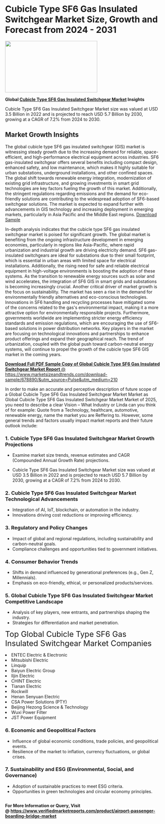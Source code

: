 <H1>Cubicle Type SF6 Gas Insulated Switchgear Market Size, Growth and Forecast from 2024 - 2031</H1><img class="aligncenter size-medium wp-image-584254" src="https://thirdeyenews.in/wp-content/uploads/2024/09/Global-Market-Research-300x168.jpeg" alt="" width="300" height="168" /><p><strong>Global&nbsp;<a href="https://www.marketsizeandtrends.com/download-sample/678890/&amp;utm_source=Pulse&amp;utm_medium=210">Cubicle Type SF6 Gas Insulated Switchgear Market</a> Insights</strong></p><p>Cubicle Type SF6 Gas Insulated Switchgear Market size was valued at USD 3.5 Billion in 2022 and is projected to reach USD 5.7 Billion by 2030, growing at a CAGR of 7.2% from 2024 to 2030.</p><p><h2>Market Growth Insights</h2> <p>The global cubicle type SF6 gas insulated switchgear (GIS) market is witnessing steady growth due to the increasing demand for reliable, space-efficient, and high-performance electrical equipment across industries. SF6 gas-insulated switchgear offers several benefits including compact design, enhanced safety, and low maintenance, which makes it highly suitable for urban substations, underground installations, and other confined spaces. The global shift towards renewable energy integration, modernization of existing grid infrastructure, and growing investments in smart grid technologies are key factors fueling the growth of this market. Additionally, the stringent regulations regarding emissions and the demand for eco-friendly solutions are contributing to the widespread adoption of SF6-based switchgear solutions. The market is expected to expand further with advancements in GIS technology and increasing deployment in emerging markets, particularly in Asia Pacific and the Middle East regions. <a href="#">Download Sample</a></p> <p>In-depth analysis indicates that the cubicle type SF6 gas insulated switchgear market is poised for significant growth. The global market is benefiting from the ongoing infrastructure development in emerging economies, particularly in regions like Asia-Pacific, where rapid urbanization and industrial growth are driving electricity demand. SF6 gas-insulated switchgears are ideal for substations due to their small footprint, which is essential in urban areas with limited space for electrical installations. Additionally, the rising need for safe and reliable electrical equipment in high-voltage environments is boosting the adoption of these systems. As the transition to renewable energy sources such as solar and wind accelerates, the integration of SF6 GIS in smart grids and substations is becoming increasingly crucial. Another critical driver of market growth is the focus on sustainability. The market has seen a rise in the demand for environmentally friendly alternatives and eco-conscious technologies. Innovations in SF6 handling and recycling processes have mitigated some of the concerns related to the gas's environmental impact, making it a more attractive option for environmentally responsible projects. Furthermore, governments worldwide are implementing stricter energy efficiency standards and emission regulations, which are encouraging the use of SF6-based solutions in power distribution networks. Key players in the market are focusing on technological innovations and partnerships to enhance product offerings and expand their geographical reach. The trend of urbanization, coupled with the global push toward carbon-neutral energy systems, will continue to propel the growth of the cubicle type SF6 GIS market in the coming years. <a href="#"></p><p><span class=""><strong>Download Full PDF Sample Copy of Global Cubicle Type SF6 Gas Insulated Switchgear Market Report</strong> @ <a href="https://www.marketsizeandtrends.com/download-sample/678890/&amp;utm_source=Pulse&amp;utm_medium=210" target="_blank">https://www.marketsizeandtrends.com/download-sample/678890/&amp;utm_source=Pulse&amp;utm_medium=210</a></span></p><p>In order to make an accurate and perceptive description of future scope of a Global&nbsp;Cubicle Type SF6 Gas Insulated Switchgear Market Market as Global&nbsp;Cubicle Type SF6 Gas Insulated Switchgear Market Market of 2025, you need to describe a clear Vision &ndash; What Industry or Linda can you think of for example: Quote from a Technology, healthcare, automotive, renewable energy, name the market you are Reffering to. However, some general trends and factors usually impact market reports and their future outlook include:</p><h3>1.&nbsp;<strong>Cubicle Type SF6 Gas Insulated Switchgear Market Growth Projections</strong></h3><ul><li>Examine market size trends, revenue estimates and CAGR (Compounded Annual Growth Rate) projections.</li><li><p>Cubicle Type SF6 Gas Insulated Switchgear Market size was valued at USD 3.5 Billion in 2022 and is projected to reach USD 5.7 Billion by 2030, growing at a CAGR of 7.2% from 2024 to 2030.</p></li></ul><h3>2.&nbsp;<strong>Cubicle Type SF6 Gas Insulated Switchgear Market Technological Advancements</strong></h3><ul><li>Integration of AI, IoT, blockchain, or automation in the industry.</li><li>Innovations driving cost reductions or improving efficiency.</li></ul><h3>3.&nbsp;<strong>Regulatory and Policy Changes</strong></h3><ul><li>Impact of global and regional regulations, including sustainability and carbon-neutral goals.</li><li>Compliance challenges and opportunities tied to government initiatives.</li></ul><h3>4.&nbsp;<strong>Consumer Behavior Trends</strong></h3><ul><li>Shifts in demand influenced by generational preferences (e.g., Gen Z, Millennials).</li><li>Emphasis on eco-friendly, ethical, or personalized products/services.</li></ul><h3>5.&nbsp;<strong>Global Cubicle Type SF6 Gas Insulated Switchgear Market Competitive Landscape</strong></h3><ul><li>Analysis of key players, new entrants, and partnerships shaping the industry.</li><li>Strategies for differentiation and market penetration.</li></ul><p data-pm-slice="1 1 []"><span style="color: inherit; font-family: inherit; font-size: 25px;">Top Global Cubicle Type SF6 Gas Insulated Switchgear Market Companies</span></p><div class="" data-test-id=""><p><li>ENTEC Electric & Electronic</li><li> Mitsubishi Electric</li><li> Linquip</li><li> Baiyun Electric Group</li><li> Iljin Electric</li><li> CHINT Electric</li><li> Tianan Electric</li><li> Rockwill</li><li> Henan Senyuan Electric</li><li> CSA Power Solutions (PTY)</li><li> Beijing Hezong Science & Technology</li><li> Wuxi Power Filter</li><li> JST Power Equipment</li></p></div><h3>6.&nbsp;<strong>Economic and Geopolitical Factors</strong></h3><ul><li>Influence of global economic conditions, trade policies, and geopolitical events.</li><li>Resilience of the market to inflation, currency fluctuations, or global crises.</li></ul><h3>7.&nbsp;<strong>Sustainability and ESG (Environmental, Social, and Governance)</strong></h3><ul><li>Adoption of sustainable practices to meet ESG criteria.</li><li>Opportunities in green technologies and circular economy principles.</li></ul><h2><strong style="font-size: 14px;">For More Information or Query, Visit @&nbsp;</strong><a style="background-color: #ffffff; font-size: 14px;" href="https://www.marketsizeandtrends.com/report/cubicle-type-sf6-gas-insulated-switchgear-market/" target="_blank">https://www.verifiedmarketreports.com/product/airport-passenger-boarding-bridge-market</a></h2>
